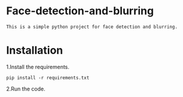 # Face-detection-and-blurring
```
This is a simple python project for face detection and blurring.
```
# Installation
1.Install the requirements.
```
pip install -r requirements.txt
```
2.Run the code.
